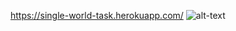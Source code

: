 https://single-world-task.herokuapp.com/
![alt-text](https://github.com/isasumer/single-world-task/blob/master/screen-capture%20(2).gif?raw=true)

